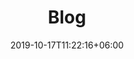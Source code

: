---
title: "Blog"
date: 2019-10-17T11:22:16+06:00
draft: false
description : "this is a meta description"
---